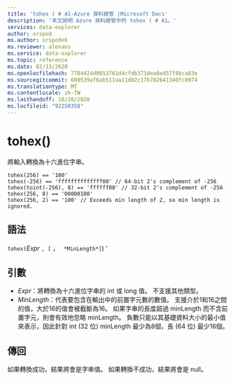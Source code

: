 ```yaml
---
title: 'tohex ( # A1-Azure 資料總管 |Microsoft Docs'
description: '本文說明 Azure 資料總管中的 tohex ( # A1。'
services: data-explorer
author: orspod
ms.author: orspodek
ms.reviewer: alexans
ms.service: data-explorer
ms.topic: reference
ms.date: 02/13/2020
ms.openlocfilehash: 7784424d0053761d4cfdb373dea0ed57f8bca83e
ms.sourcegitcommit: 608539af6ab511aa11d82c17b782641340fc8974
ms.translationtype: MT
ms.contentlocale: zh-TW
ms.lasthandoff: 10/20/2020
ms.locfileid: "92250358"
---
```

# <a name="tohex"></a>tohex()

將輸入轉換為十六進位字串。

```kusto
tohex(256) == '100'
tohex(-256) == 'ffffffffffffff00' // 64-bit 2's complement of -256
tohex(toint(-256), 8) == 'ffffff00' // 32-bit 2's complement of -256
tohex(256, 8) == '00000100'
tohex(256, 2) == '100' // Exceeds min length of 2, so min length is ignored.
```

## <a name="syntax"></a>語法

`tohex(`*Expr* `, [` ， ` *MinLength*]`) '

## <a name="arguments"></a>引數

* *Expr*：將轉換為十六進位字串的 int 或 long 值。  不支援其他類型。
* *MinLength*：代表要包含在輸出中的前置字元數的數值。  支援介於1和16之間的值，大於16的值會被截斷為16。  如果字串的長度超過 minLength 而不含前置字元，則會有效地忽略 minLength。  負數只能以其基礎資料大小的最小值來表示，因此針對 int (32 位) minLength 最少為8個，長 (64 位) 最少16個。

## <a name="returns"></a>傳回

如果轉換成功，結果將會是字串值。
如果轉換不成功，結果將會是 null。